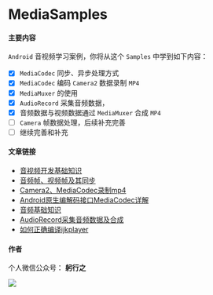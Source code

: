 # MediaSamples


#### 主要内容

`Android` 音视频学习案例，你将从这个 `Samples` 中学到如下内容：

- [x] `MediaCodec` 同步、异步处理方式
- [x] `MediaCodec` 编码 `Camera2` 数据录制 `MP4`
- [x] `MediaMuxer` 的使用
- [x] `AudioRecord` 采集音频数据，
- [x] 音频数据与视频数据通过 `MediaMuxer` 合成 `MP4`
- [ ] `Camera` 帧数据处理，后续补充完善
- [ ] 继续完善和补充

#### 文章链接  

- [音视频开发基础知识](https://mp.weixin.qq.com/s/pcKIorxMdpUoZN2nNYeqLg)
- [音频帧、视频帧及其同步](https://mp.weixin.qq.com/s/4FRuU92wDm1zfvzgQRnS6w)
- [Camera2、MediaCodec录制mp4](https://mp.weixin.qq.com/s/uCHyY6NlajHrhjI5dHI1ng)
- [Android原生编解码接口MediaCodec详解](https://mp.weixin.qq.com/s/TDgoDfC2K00iH2e9g_mb8Q)
- [音频基础知识](https://mp.weixin.qq.com/s/SOh2BQHpXZGFj2jcvqyzgA)
- [AudioRecord采集音频数据及合成](https://mp.weixin.qq.com/s/VjZiqUvZXBx261NOkxHkGA)
- [如何正确编译ijkplayer](https://mp.weixin.qq.com/s/i_c7DbB5H7bE4X13hH83Bw)


#### 作者

个人微信公众号： **躬行之**

![](https://p9-juejin.byteimg.com/tos-cn-i-k3u1fbpfcp/7bb37dd704be4fbca72bae7799797f7d~tplv-k3u1fbpfcp-zoom-1.image)
